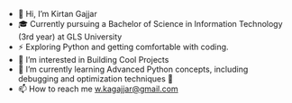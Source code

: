 - 👋 Hi, I’m Kirtan Gajjar
- 🎓 Currently pursuing a Bachelor of Science in Information Technology (3rd year) at GLS University
- ⚡ Exploring Python and getting comfortable with coding.
- 👀 I’m interested in Building Cool Projects
- 🌱 I’m currently learning Advanced Python concepts, including debugging and optimization       techniques 🐍
- 📫 How to reach me w.kagajjar@gmail.com
